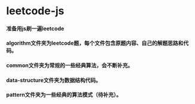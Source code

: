 # leetcode-js
#### 准备用js刷一遍leetcode
#### algorithm文件夹为leetcode题，每个文件包含原题内容、自己的解题思路和代码。
#### common文件夹为常规的一些经典算法，会不断补充。
#### data-structure文件夹为数据结构代码。
#### pattern文件夹为一些经典的算法模式（待补充）。
